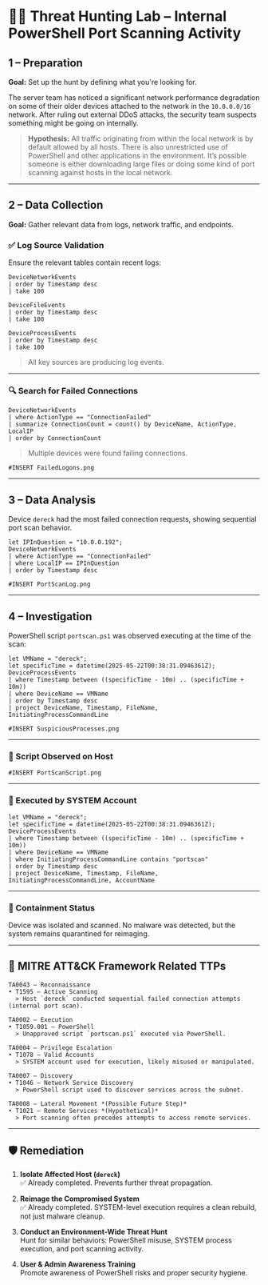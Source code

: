 # 🕵️‍♂️ Threat Hunting Lab – Internal PowerShell Port Scanning Activity

## 1 – Preparation

**Goal:** Set up the hunt by defining what you're looking for.

The server team has noticed a significant network performance degradation on some of their older devices attached to the network in the `10.0.0.0/16` network. After ruling out external DDoS attacks, the security team suspects something might be going on internally.

> **Hypothesis:** All traffic originating from within the local network is by default allowed by all hosts. There is also unrestricted use of PowerShell and other applications in the environment. It’s possible someone is either downloading large files or doing some kind of port scanning against hosts in the local network.

---

## 2 – Data Collection

**Goal:** Gather relevant data from logs, network traffic, and endpoints.

### ✅ Log Source Validation

Ensure the relevant tables contain recent logs:

```kql
DeviceNetworkEvents
| order by Timestamp desc 
| take 100

DeviceFileEvents
| order by Timestamp desc 
| take 100

DeviceProcessEvents
| order by Timestamp desc 
| take 100
```

> All key sources are producing log events.

---

### 🔍 Search for Failed Connections

```kql
DeviceNetworkEvents
| where ActionType == "ConnectionFailed"
| summarize ConnectionCount = count() by DeviceName, ActionType, LocalIP
| order by ConnectionCount
```

> Multiple devices were found failing connections.

`#INSERT FailedLogons.png`

---

## 3 – Data Analysis

Device `dereck` had the most failed connection requests, showing sequential port scan behavior.

```kql
let IPInQuestion = "10.0.0.192";
DeviceNetworkEvents
| where ActionType == "ConnectionFailed"
| where LocalIP == IPInQuestion
| order by Timestamp desc
```

`#INSERT PortScanLog.png`

---

## 4 – Investigation

PowerShell script `portscan.ps1` was observed executing at the time of the scan:

```kql
let VMName = "dereck";
let specificTime = datetime(2025-05-22T00:38:31.0946361Z);
DeviceProcessEvents
| where Timestamp between ((specificTime - 10m) .. (specificTime + 10m))
| where DeviceName == VMName
| order by Timestamp desc
| project DeviceName, Timestamp, FileName, InitiatingProcessCommandLine
```

`#INSERT SuspiciousProcesses.png`

---

### 📄 Script Observed on Host

`#INSERT PortScanScript.png`

---

### 🔐 Executed by SYSTEM Account

```kql
let VMName = "dereck";
let specificTime = datetime(2025-05-22T00:38:31.0946361Z);
DeviceProcessEvents
| where Timestamp between ((specificTime - 10m) .. (specificTime + 10m))
| where DeviceName == VMName
| where InitiatingProcessCommandLine contains "portscan"
| order by Timestamp desc
| project DeviceName, Timestamp, FileName, InitiatingProcessCommandLine, AccountName
```

---

### 🧼 Containment Status

Device was isolated and scanned. No malware was detected, but the system remains quarantined for reimaging.

---

## 🧭 MITRE ATT&CK Framework Related TTPs

```
TA0043 – Reconnaissance  
• T1595 – Active Scanning  
  > Host `dereck` conducted sequential failed connection attempts (internal port scan).

TA0002 – Execution  
• T1059.001 – PowerShell  
  > Unapproved script `portscan.ps1` executed via PowerShell.

TA0004 – Privilege Escalation  
• T1078 – Valid Accounts  
  > SYSTEM account used for execution, likely misused or manipulated.

TA0007 – Discovery  
• T1046 – Network Service Discovery  
  > PowerShell script used to discover services across the subnet.

TA0008 – Lateral Movement *(Possible Future Step)*  
• T1021 – Remote Services *(Hypothetical)*  
  > Port scanning often precedes attempts to access remote services.
```

---

## 🛡️ Remediation

1. **Isolate Affected Host (`dereck`)**  
   ✅ Already completed. Prevents further threat propagation.

2. **Reimage the Compromised System**  
   ✅ Already completed. SYSTEM-level execution requires a clean rebuild, not just malware cleanup.

3. **Conduct an Environment-Wide Threat Hunt**  
   Hunt for similar behaviors: PowerShell misuse, SYSTEM process execution, and port scanning activity.

4. **User & Admin Awareness Training**  
   Promote awareness of PowerShell risks and proper security hygiene.
